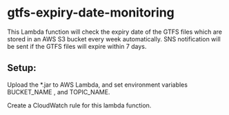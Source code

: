 # gtfs-expiry-date-monitoring

This Lambda function will check the expiry date of the GTFS files which are stored in an AWS S3 bucket every week automatically. SNS notification will be sent if the GTFS files will expire within 7 days.
  
## Setup:
  Upload the *.jar to AWS Lambda, and set environment variables BUCKET_NAME , and TOPIC_NAME. 

  Create a CloudWatch rule for this lambda function.


